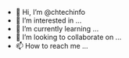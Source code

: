 - 👋 Hi, I’m @chtechinfo
- 👀 I’m interested in ...
- 🌱 I’m currently learning ...
- 💞️ I’m looking to collaborate on ...
- 📫 How to reach me ...

<!---
chtechinfo/chtechinfo is a ✨ special ✨ repository because its `README.md` (this file) appears on your GitHub profile.
You can click the Preview link to take a look at your changes.
--->
